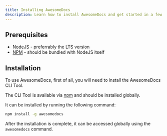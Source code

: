 ```yaml
---
title: Installing AwesomeDocs
description: Learn how to install AwesomeDocs and get started in a few moments.
---
```


## Prerequisites

* [NodeJS] - preferrably the LTS version
* [NPM] - should be bundled with NodeJS itself

## Installation

To use AwesomeDocs, first of all, you will need to install the AwesomeDocs CLI
Tool.

The CLI Tool is available via [npm] and should be installed
globally.

It can be installed by running the following command:

```bash
npm install -g awesomedocs
```

After the installation is complete, it can be accessed globally using the
`awesomedocs` command.


[NodeJS]: https://nodejs.org
[npm]: https://npmjs.com
